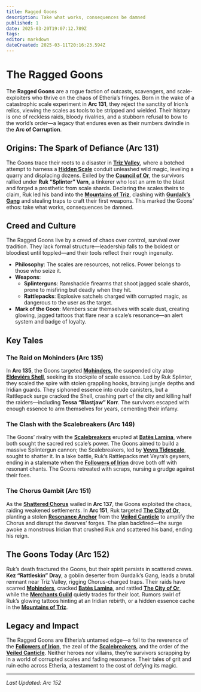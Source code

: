 ```yaml
---
title: Ragged Goons
description: Take what works, consequences be damned
published: 1
date: 2025-03-20T19:07:12.789Z
tags: 
editor: markdown
dateCreated: 2025-03-11T20:16:23.594Z
---
```


# The Ragged Goons

The **Ragged Goons** are a rogue faction of outcasts, scavengers, and scale-exploiters who thrive on the chaos of Etheria’s fringes. Born in the wake of a catastrophic scale experiment in **Arc 131**, they reject the sanctity of Irion’s relics, viewing the scales as tools to be stripped and wielded. Their history is one of reckless raids, bloody rivalries, and a stubborn refusal to bow to the world’s order—a legacy that endures even as their numbers dwindle in the **Arc of Corruption**.

## Origins: The Spark of Defiance (Arc 131)

The Goons trace their roots to a disaster in **[Triz Valley](#triz-valley)**, where a botched attempt to harness a **[Hidden Scale](#hidden-scale)** conduit unleashed wild magic, leveling a quarry and displacing dozens. Exiled by the **[Council of Or](#council-of-or)**, the survivors rallied under **Ruk “Splinter” Varn**, a tinkerer who lost an arm to the blast and forged a prosthetic from scale shards. Declaring the scales theirs to claim, Ruk led his band into the **[Mountains of Triz](#mountains-of-triz)**, clashing with **[Gurdalk’s Gang](#gurdalks-gang)** and stealing traps to craft their first weapons. This marked the Goons’ ethos: take what works, consequences be damned.

## Creed and Culture

The Ragged Goons live by a creed of chaos over control, survival over tradition. They lack formal structure—leadership falls to the boldest or bloodiest until toppled—and their tools reflect their rough ingenuity.

- **Philosophy**: The scales are resources, not relics. Power belongs to those who seize it.
- **Weapons**: 
  - **Splinterguns**: Ramshackle firearms that shoot jagged scale shards, prone to misfiring but deadly when they hit.
  - **Rattlepacks**: Explosive satchels charged with corrupted magic, as dangerous to the user as the target.
- **Mark of the Goon**: Members scar themselves with scale dust, creating glowing, jagged tattoos that flare near a scale’s resonance—an alert system and badge of loyalty.

## Key Tales

### The Raid on Mohinders (Arc 135)

In **Arc 135**, the Goons targeted **[Mohinders](#mohinders)**, the suspended city atop **[Eldeviérs Shell](#eldeviers-shell)**, seeking its stockpile of scale essence. Led by Ruk Splinter, they scaled the spire with stolen grappling hooks, braving jungle depths and Iridian guards. They siphoned essence into crude canisters, but a Rattlepack surge cracked the Shell, crashing part of the city and killing half the raiders—including **Tessa “Blastjaw” Korr**. The survivors escaped with enough essence to arm themselves for years, cementing their infamy.

### The Clash with the Scalebreakers (Arc 149)

The Goons’ rivalry with the **[Scalebreakers](#scalebreakers)** erupted at **[Batès Lamina](#batès-lamina)**, where both sought the sacred red scale’s power. The Goons aimed to build a massive Splintergun cannon; the Scalebreakers, led by **[Veyra Tidescale](#veyra-tidescale)**, sought to shatter it. In a lake battle, Ruk’s Rattlepacks met Veyra’s geysers, ending in a stalemate when the **[Followers of Irion](#followers-of-irion)** drove both off with resonant chants. The Goons retreated with scraps, nursing a grudge against their foes.

### The Chorus Gambit (Arc 151)

As the **[Shattered Chorus](#shattered-chorus)** wailed in **Arc 137**, the Goons exploited the chaos, raiding weakened settlements. In **Arc 151**, Ruk targeted **[The City of Or](#the-city-of-or)**, planting a stolen **[Resonance Anchor](#resonance-anchors)** from the **[Veiled Canticle](#veiled-canticle)** to amplify the Chorus and disrupt the dwarves’ forges. The plan backfired—the surge awoke a monstrous Iridian that crushed Ruk and scattered his band, ending his reign.

## The Goons Today (Arc 152)

Ruk’s death fractured the Goons, but their spirit persists in scattered crews. **Kez “Rattleskin” Dray**, a goblin deserter from Gurdalk’s Gang, leads a brutal remnant near Triz Valley, rigging Chorus-charged traps. Their raids have scarred **[Mohinders](#mohinders)**, cracked **[Batès Lamina](#batès-lamina)**, and rattled **[The City of Or](#the-city-of-or)**, while the **[Merchants Guild](#merchants-guild)** quietly trades for their loot. Rumors swirl of Ruk’s glowing tattoos hinting at an Iridian rebirth, or a hidden essence cache in the **[Mountains of Triz](#mountains-of-triz)**.

## Legacy and Impact

The Ragged Goons are Etheria’s untamed edge—a foil to the reverence of the **[Followers of Irion](#followers-of-irion)**, the zeal of the **[Scalebreakers](#scalebreakers)**, and the order of the **[Veiled Canticle](#veiled-canticle)**. Neither heroes nor villains, they’re survivors scrapping by in a world of corrupted scales and fading resonance. Their tales of grit and ruin echo across Etheria, a testament to the cost of defying its magic.

---

*Last Updated: Arc 152*